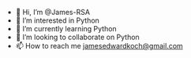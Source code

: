 - 👋 Hi, I’m @James-RSA
- 👀 I’m interested in Python
- 🌱 I’m currently learning Python
- 💞️ I’m looking to collaborate on Python
- 📫 How to reach me jamesedwardkoch@gmail.com

<!---
James-RSA/James-RSA is a ✨ special ✨ repository because its `README.md` (this file) appears on your GitHub profile.
You can click the Preview link to take a look at your changes.
--->
